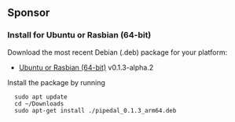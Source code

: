 ## Sponsor

### Install for Ubuntu or Rasbian (64-bit)

Download the most recent Debian (.deb) package for your platform:

- [Ubuntu or Rasbian (64-bit)](https://github.com/rerdavies/pipedal/releases/download/v0.1.3-alpha.2/pipedal_0.1.3_arm64.deb) v0.1.3-alpha.2

Install the package by running 

```
  sudo apt update
  cd ~/Downloads  
  sudo apt-get install ./pipedal_0.1.3_arm64.deb
```
